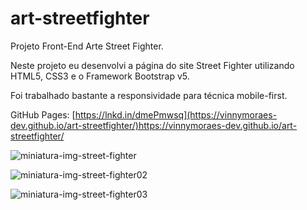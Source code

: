 # art-streetfighter
Projeto Front-End Arte Street Fighter.

Neste projeto eu desenvolvi a página do site Street Fighter utilizando HTML5, CSS3 e o Framework Bootstrap v5.

Foi trabalhado bastante a responsividade para técnica mobile-first.

GitHub Pages: [https://lnkd.in/dmePmwsq](https://vinnymoraes-dev.github.io/art-streetfighter/)https://vinnymoraes-dev.github.io/art-streetfighter/

![miniatura-img-street-fighter](https://user-images.githubusercontent.com/56524332/232970457-337b1582-a26f-417d-ac75-196fc623ef8e.JPG)

![miniatura-img-street-fighter02](https://user-images.githubusercontent.com/56524332/232970841-7d451104-0bb8-4228-9dff-f14f9237f72e.JPG)

![miniatura-img-street-fighter03](https://user-images.githubusercontent.com/56524332/232970859-9975804f-bebb-42bc-93c2-144f15f547dc.JPG)


